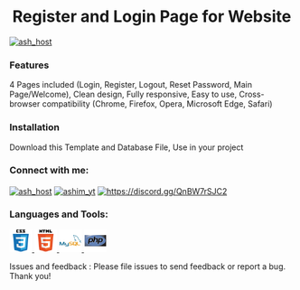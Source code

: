<h1 align="center">Register and Login Page for Website</h1>

<p align="left"> <a href="https://twitter.com/ash_host" target="blank"><img src="https://img.shields.io/twitter/follow/ash_host?logo=twitter&style=for-the-badge" alt="ash_host" /></a> </p>



### Features
4 Pages included (Login, Register, Logout, Reset Password, Main Page/Welcome),
Clean design,
Fully responsive,
Easy to use,
Cross-browser compatibility (Chrome, Firefox, Opera, Microsoft Edge, Safari)

### Installation
Download this Template and Database File, Use in your project

<h3 align="left">Connect with me:</h3>
<p align="left">
<a href="https://twitter.com/ash_host" target="blank"><img align="center" src="https://raw.githubusercontent.com/rahuldkjain/github-profile-readme-generator/master/src/images/icons/Social/twitter.svg" alt="ash_host" height="30" width="40" /></a>
<a href="https://instagram.com/ashim_yt" target="blank"><img align="center" src="https://raw.githubusercontent.com/rahuldkjain/github-profile-readme-generator/master/src/images/icons/Social/instagram.svg" alt="ashim_yt" height="30" width="40" /></a>
<a href="https://discord.gg/https://discord.gg/QnBW7rSJC2" target="blank"><img align="center" src="https://raw.githubusercontent.com/rahuldkjain/github-profile-readme-generator/master/src/images/icons/Social/discord.svg" alt="https://discord.gg/QnBW7rSJC2" height="30" width="40" /></a>
</p>

<h3 align="left">Languages and Tools:</h3>
<p align="left"> <a href="https://www.w3schools.com/css/" target="_blank"> <img src="https://raw.githubusercontent.com/devicons/devicon/master/icons/css3/css3-original-wordmark.svg" alt="css3" width="40" height="40"/> </a> <a href="https://www.w3.org/html/" target="_blank"> <img src="https://raw.githubusercontent.com/devicons/devicon/master/icons/html5/html5-original-wordmark.svg" alt="html5" width="40" height="40"/> </a> <a href="https://www.mysql.com/" target="_blank"> <img src="https://raw.githubusercontent.com/devicons/devicon/master/icons/mysql/mysql-original-wordmark.svg" alt="mysql" width="40" height="40"/> </a> <a href="https://www.php.net" target="_blank"> <img src="https://raw.githubusercontent.com/devicons/devicon/master/icons/php/php-original.svg" alt="php" width="40" height="40"/> </a> </p>

Issues and feedback :
Please file issues to send feedback or report a bug. Thank you!
